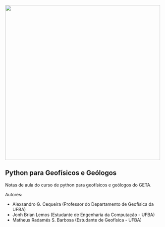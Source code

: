 <img src="http://www.geta.geo.ufba.br/GETA-UFBA-vermelho-preto.jpg" width="500">

## Python para Geofísicos e Geólogos

Notas de aula do curso de python para geofísicos e geólogos do GETA.

Autores:

 <ul>
  <li>Alexsandro G. Cequeira (Professor do Departamento de Geofísica da UFBA)</li>
  <li>Jonh Brian Lemos (Estudante de Engenharia da Computação - UFBA)</li>
  <li>Matheus Radamés S. Barbosa (Estudante de Geofísica - UFBA)</li>
</ul> 
